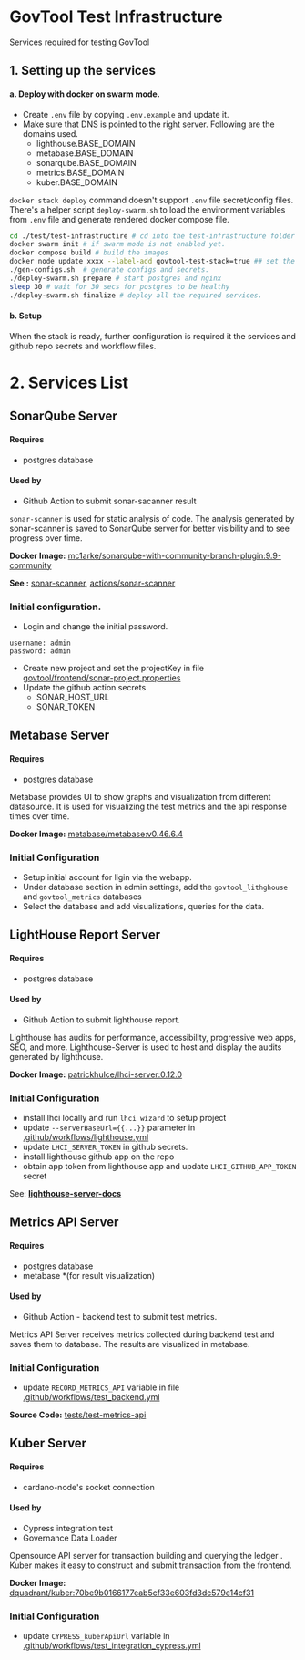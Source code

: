 GovTool Test Infrastructure
====================

Services required for testing GovTool

## 1. Setting up the services


####  a. Deploy with docker on swarm mode.

- Create `.env` file by copying `.env.example` and update it.
- Make sure that  DNS is pointed to the right server. Following are the domains used.
  - lighthouse.BASE_DOMAIN
  - metabase.BASE_DOMAIN
  - sonarqube.BASE_DOMAIN
  - metrics.BASE_DOMAIN
  - kuber.BASE_DOMAIN


`docker stack deploy` command doesn't support `.env` file secret/config files.
There's a helper script `deploy-swarm.sh` to load the environment variables from `.env` file and generate rendered docker compose file.
```bash
cd ./test/test-infrastructire # cd into the test-infrastructure folder
docker swarm init # if swarm mode is not enabled yet.
docker compose build # build the images
docker node update xxxx --label-add govtool-test-stack=true ## set the node to be used for deploying the services
./gen-configs.sh  # generate configs and secrets.
./deploy-swarm.sh prepare # start postgres and nginx
sleep 30 # wait for 30 secs for postgres to be healthy
./deploy-swarm.sh finalize # deploy all the required services.
```

#### b. Setup
When the stack is ready, further configuration is required it the services and github repo secrets and workflow files.

# 2. Services List

## SonarQube Server
#### Requires
- postgres database

#### Used by
- Github Action to submit sonar-sacanner result

`sonar-scanner` is used for static analysis of code.
The analysis generated by sonar-scanner is saved to SonarQube server for better visibility and to see progress over time.


**Docker Image:** [mc1arke/sonarqube-with-community-branch-plugin:9.9-community](https://hub.docker.com/layers/mc1arke/sonarqube-with-community-branch-plugin/9.9-community/images/sha256-b91ac551bea0fc3b394eaf7f82ea79115e03db9ab47d26610b9e1566723a07a5?context=explore)

**See :** [sonar-scanner](https://docs.sonarsource.com/sonarqube/latest/analyzing-source-code/scanners/sonarscanner/), [actions/sonar-scanner](https://github.com/marketplace/actions/sonar-scanner)

### Initial configuration.

- Login and change the initial password.
```
username: admin
password: admin
```
- Create new project and set the projectKey in file [govtool/frontend/sonar-project.properties](../../govtool/frontend/sonar-project.properties)
- Update the github action secrets
  - SONAR_HOST_URL
  - SONAR_TOKEN


## Metabase Server
#### Requires
- postgres database

Metabase provides UI to show graphs and visualization from different datasource.
It is used for visualizing the test metrics and the api response times over time.

**Docker Image:** [metabase/metabase:v0.46.6.4](https://hub.docker.com/layers/metabase/metabase/v0.46.6.4/images/sha256-95c60db0c87c5da9cb81f6aefd0cd548fe2c14ff8c8dcba2ea58a338865cdbd9?context=explore)

### Initial Configuration
 - Setup initial account for ligin via the webapp.
 - Under database section in admin settings, add the `govtool_lithghouse` and `govtool_metrics` databases
 - Select the database and add visualizations, queries for the data.

## LightHouse Report Server
#### Requires
- postgres database

#### Used by
- Github Action to submit lighthouse report.

Lighthouse  has audits for performance, accessibility, progressive web apps, SEO, and more.
Lighthouse-Server is used to host and display the audits generated by lighthouse.

**Docker Image:**  [patrickhulce/lhci-server:0.12.0](https://hub.docker.com/r/patrickhulce/lhci-server)

### Initial Configuration
- install lhci locally and run `lhci wizard` to setup project
- update `--serverBaseUrl={{...}}` parameter in [.github/workflows/lighthouse.yml](../../.github/workflows/lighthouse.yml)
- update `LHCI_SERVER_TOKEN` in github secrets.
- install lighthouse github app on the repo
- obtain app token from lighthouse app and update `LHCI_GITHUB_APP_TOKEN` secret

See: **[lighthouse-server-docs](https://googlechrome.github.io/lighthouse-ci/docs/server.html)**


## Metrics API Server
#### Requires
- postgres database
- metabase *(for result visualization)


#### Used by
- Github Action - backend test to submit test metrics.

Metrics API Server receives metrics collected during backend test and saves them to database.
The results are visualized in metabase.

### Initial Configuration
- update `RECORD_METRICS_API` variable in file [.github/workflows/test_backend.yml](../../.github/workflows/test_backend.yml)


**Source Code:** [tests/test-metrics-api](../test-metrics-api)

## Kuber Server
#### Requires
- cardano-node's socket connection

#### Used by
- Cypress integration test
- Governance Data Loader

Opensource API server for transaction building and querying the ledger .
Kuber makes it easy to construct and submit transaction from the frontend.

**Docker Image:** [dquadrant/kuber:70be9b0166177eab5cf33e603fd3dc579e14cf31](https://hub.docker.com/layers/dquadrant/kuber/70be9b0166177eab5cf33e603fd3dc579e14cf31/images/sha256-d3b3f7c2304da8c4777155b26220238b682c81a3ff2b14753a5dc41c4f151364?context=explore)

### Initial Configuration
- update `CYPRESS_kuberApiUrl` variable in [.github/workflows/test_integration_cypress.yml](../../.github/workflows/test_integration_cypress.yml)
